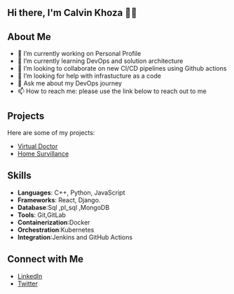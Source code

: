 ## Hi there, I'm Calvin Khoza 👋👋


## About Me

- 🔭 I’m currently working on Personal Profile 
- 🌱 I’m currently learning DevOps and solution architecture
- 👯 I’m looking to collaborate on new CI/CD pipelines using Github actions
- 🤔 I’m looking for help with infrastucture as a code
- 💬 Ask me about my DevOps journey 
- 📫 How to reach me: please use the link below to reach out to me

## Projects
Here are some of my projects:

- [Virtual Doctor ](https://github.com/calvinkhoza/project1)
- [Home Survillance ](https://github.com/calvinkhoza/project2)


## Skills
- **Languages**: C++, Python, JavaScript
- **Frameworks**: React, Django.
- **Database**:Sql ,pl_sql ,MongoDB
- **Tools**: Git,GitLab 
- **Containerization**:Docker
- **Orchestration**:Kubernetes
- **Integration**:Jenkins and GitHub Actions

## Connect with Me
- [LinkedIn](https://www.linkedin.com/in/calvinkhoza)
- [Twitter](https://twitter.com/calvinkhoza)
